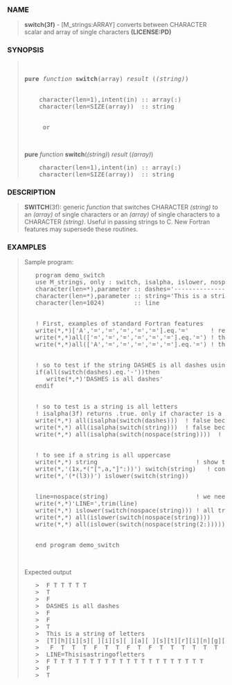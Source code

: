 <?
<body>
  <a name="top"></a>
  <div id="Container">
    <div id="Content">
      <div class="c168">
      </div><a name="0"></a>
      <h3><a name="0">NAME</a></h3>
      <blockquote>
        <b>switch(3f)</b> - [M_strings:ARRAY] converts between CHARACTER scalar and array of single characters <b>(LICENSE:PD)</b>
      </blockquote><a name="contents"></a>
      <h3><a name="6">SYNOPSIS</a></h3>
      <blockquote>
        <pre>
<br />
<b>pure</b> <i>function</i> <b>switch</b>(array) <i>result</i> (<i>(string)</i>)
<br />
    character(len=1),intent(in) :: array(:)
    character(len=SIZE(array))  :: string
<br />
     or
<br />
</pre><b>pure</b> <i>function</i> <b>switch</b>(<i>(string)</i>) <i>result</i> (<i>(array)</i>)
        <pre>
    character(len=1),intent(in) :: array(:)
    character(len=SIZE(array))  :: string
</pre>
      </blockquote><a name="2"></a>
      <h3><a name="2">DESCRIPTION</a></h3>
      <blockquote>
        <p><b>SWITCH</b>(3f): generic <i>function</i> that switches CHARACTER <i>(string)</i> to an <i>(array)</i> of single characters or an <i>(array)</i>
        of single characters to a CHARACTER <i>(string)</i>. Useful in passing strings to C. New Fortran features may supersede these routines.</p>
      </blockquote>
      <p><a name="3"></a></p>
      <h3><a name="3">EXAMPLES</a></h3>
      <blockquote>
        <p>Sample program:</p>
        <pre>
   program demo_switch
   use M_strings, only : switch, isalpha, islower, nospace
   character(len=*),parameter :: dashes='-----------------------------------'
   character(len=*),parameter :: string='This is a string of letters'
   character(len=1024)        :: line
<br />
   ! First, examples of standard Fortran features
   write(*,*)['A','=','=','=','=','='].eq.'='      ! returns array [F,T,T,T,T,T]
   write(*,*)all(['=','=','=','=','=','='].eq.'=') ! this would return T
   write(*,*)all(['A','=','=','=','=','='].eq.'=') ! this would return F
<br />
   ! so to test if the string DASHES is all dashes using SWITCH(3f) is
   if(all(switch(dashes).eq.'-'))then
      write(*,*)'DASHES is all dashes'
   endif
<br />
   ! so to test is a string is all letters
   ! isalpha(3f) returns .true. only if character is a letter
   write(*,*) all(isalpha(switch(dashes)))  ! false because dashes are not a letter
   write(*,*) all(isalpha(switch(string)))  ! false because of spaces
   write(*,*) all(isalpha(switch(nospace(string))))  ! true because removed whitespace
<br />
   ! to see if a string is all uppercase
   write(*,*) string                           ! show the string
   write(*,'(1x,*("[",a,"]":))') switch(string)   ! converted to character array
   write(*,'(*(l3))') islower(switch(string))
<br />
   line=nospace(string)                        ! we need a string that is all letters
   write(*,*)'LINE=',trim(line)
   write(*,*) islower(switch(nospace(string))) ! all true except first character
   write(*,*) all(islower(switch(nospace(string))))      ! should be false
   write(*,*) all(islower(switch(nospace(string(2:)))))  ! should be true
<br />
   end program demo_switch
<br />
</pre>Expected output
        <pre>
   &gt;  F T T T T T
   &gt;  T
   &gt;  F
   &gt;  DASHES is all dashes
   &gt;  F
   &gt;  F
   &gt;  T
   &gt;  This is a string of letters
   &gt;  [T][h][i][s][ ][i][s][ ][a][ ][s][t][r][i][n][g][ ][o][f][ ][l][e][t][t][e][r][s]
   &gt;   F  T  T  T  F  T  T  F  T  F  T  T  T  T  T  T  F  T  T  F  T  T  T  T  T  T  T
   &gt;  LINE=Thisisastringofletters
   &gt;  F T T T T T T T T T T T T T T T T T T T T T
   &gt;  F
   &gt;  T
</pre>
      </blockquote><a name="4"></a>
    </div>
  </div>
</body>
